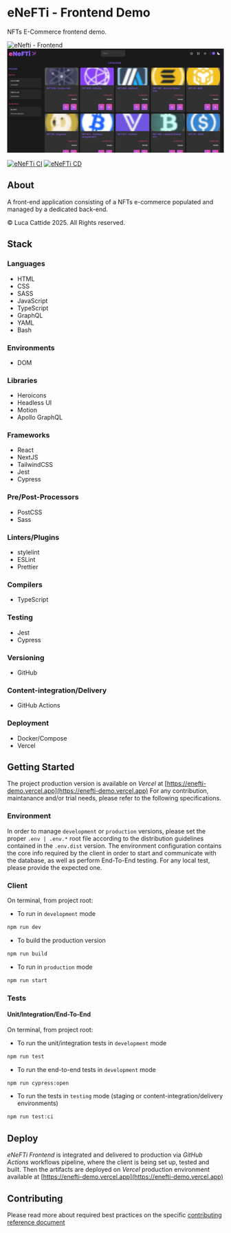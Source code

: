 # eNeFTi - Frontend Demo

NFTs E-Commerce frontend demo.

![eNefti - Frontend](../docs/preview.gif 'eNefti - Frontend')
![eNefti - Frontend](./docs/preview.png 'eNefti - Frontend')

[![eNeFTi CI](https://github.com/lc-2025/enefti/actions/workflows/ci.yml/badge.svg)](https://github.com/lc-2025/enefti/actions/workflows/ci.yml) [![eNeFTi CD](https://github.com/lc-2025/enefti/actions/workflows/cd.yml/badge.svg)](https://github.com/lc-2025/enefti/actions/workflows/cd.yml)

## About

A front-end application consisting of a NFTs e-commerce populated and managed by a dedicated back-end.

© Luca Cattide 2025. All Rights reserved.

## Stack

### Languages

- HTML
- CSS
- SASS
- JavaScript
- TypeScript
- GraphQL
- YAML
- Bash

### Environments

- DOM

### Libraries

- Heroicons
- Headless UI
- Motion
- Apollo GraphQL

### Frameworks

- React
- NextJS
- TailwindCSS
- Jest
- Cypress

### Pre/Post-Processors

- PostCSS
- Sass

### Linters/Plugins

- stylelint
- ESLint
- Prettier

### Compilers

- TypeScript

### Testing

- Jest
- Cypress

### Versioning

- GitHub

### Content-integration/Delivery

- GitHub Actions

### Deployment

- Docker/Compose
- Vercel

## Getting Started

The project production version is available on _Vercel_ at [https://enefti-demo.vercel.app](https://enefti-demo.vercel.app)
For any contribution, maintanance and/or trial needs, please refer to the following specifications.

### Environment

In order to manage `development` or `production` versions, please set the proper `.env | .env.*` root file according to the distribution guidelines contained in the `.env.dist` version.
The environment configuration contains the core info required by the client in order to start and communicate with the database, as well as perform End-To-End testing. For any local test, please provide the expected one.

### Client

On terminal, from project root:

- To run in `development` mode

```bash
npm run dev
```

- To build the production version

```bash
npm run build
```

- To run in `production` mode

```bash
npm run start
```

### Tests

#### Unit/Integration/End-To-End

On terminal, from project root:

- To run the unit/integration tests in `development` mode

```bash
npm run test
```

- To run the end-to-end tests in `development` mode

```bash
npm run cypress:open
```

- To run the tests in `testing` mode (staging or content-integration/delivery environments)

```bash
npm run test:ci
```

## Deploy

_eNeFTi Frontend_ is integrated and delivered to production via _GitHub Actions_ workflows pipeline, where the client is being set up, tested and built.
Then the artifacts are deployed on _Vercel_ production environment available at [https://enefti-demo.vercel.app](https://enefti-demo.vercel.app)

## Contributing

Please read more about required best practices on the specific [contributing reference document](../.github/CONTRIBUTING.md)
